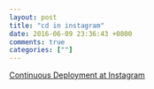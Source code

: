 ```yaml
---
layout: post
title: "cd in instagram"
date: 2016-06-09 23:36:43 +0800
comments: true
categories: [""]
---
```


<!-- more -->

[Continuous Deployment at Instagram]

[Continuous Deployment at Instagram]:http://engineering.instagram.com/posts/1125308487520335/continuous-deployment-at-instagram/